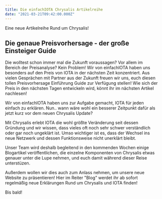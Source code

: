 ```yaml
---
title: Die einfachIOTA Chrysalis Artikelreihe
date: "2021-03-21T09:42:00.000Z"
---
```


Eine neue Artikelreihe Rund um Chrysalis!


<!-- more -->

## Die genaue Preisvorhersage - der große Einsteiger Guide
Die wolltest schon immer mal die Zukunft voraussagen? Vor allem im Bereich der Preisanalyse? Kein Problem! Wir von einfachIOTA haben uns besonders auf den Preis von IOTA in der nächsten Zeit konzentriert. Aus vielen Gesprächen mit Partner aus der Zukunft freuen wir uns, euch diesen tollen Preisvorhersage Einführung Guide zur Verfügung stellen! Wie sich der Preis in den nächsten Tagen entwickeln wird, könnt ihr im nächsten Artikel nachlesen! 

Wir von einfachIOTA haben uns zur Aufgabe gemacht, IOTA für jeden einfach zu erklären. Nun.. wann wäre wohl ein besserer Zeitpunkt dafür als jetzt kurz vor dem neuen Chrysalis Update?

Mit Chrysalis erlebt IOTA die wohl größte Veränderung seit dessen Gründung und wir wissen, dass vieles oft noch sehr schwer verständlich oder gar noch ungeklärt ist. Umso wichtiger ist es, dass der Wechsel ins neue Netzwerk und dessen Funktionsweise nicht unerklärt bleibt. 

Unser Team wird deshalb begleitend in den kommenden Wochen einige Blogartikel veröffentlichen, die einzelne Komponenten von Chrysalis etwas genauer unter die Lupe nehmen, und euch damit während dieser Reise unterstüzen. 

Außerdem wollen wir dies auch zum Anlass nehmen, um unsere neue Website zu präsentieren! Hier im Reiter "Blog" werdet ihr ab sofort regelmäßig neue Erklärungen Rund um Chrysalis und IOTA finden!

Bis bald!


